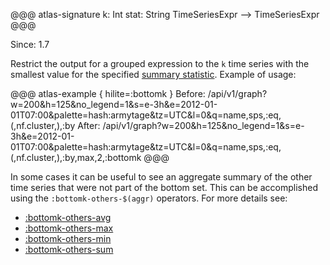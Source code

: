 
@@@ atlas-signature
k: Int
stat: String
TimeSeriesExpr
-->
TimeSeriesExpr
@@@

Since: 1.7

Restrict the output for a grouped expression to the `k` time series with the smallest value
for the specified [summary statistic](stat.md). Example of usage:

@@@ atlas-example { hilite=:bottomk }
Before: /api/v1/graph?w=200&h=125&no_legend=1&s=e-3h&e=2012-01-01T07:00&palette=hash:armytage&tz=UTC&l=0&q=name,sps,:eq,(,nf.cluster,),:by
After: /api/v1/graph?w=200&h=125&no_legend=1&s=e-3h&e=2012-01-01T07:00&palette=hash:armytage&tz=UTC&l=0&q=name,sps,:eq,(,nf.cluster,),:by,max,2,:bottomk
@@@

In some cases it can be useful to see an aggregate summary of the other time series that were not
part of the bottom set. This can be accomplished using the `:bottomk-others-$(aggr)` operators.
For more details see:

- [:bottomk-others-avg](bottomk-others-avg.md)
- [:bottomk-others-max](bottomk-others-max.md)
- [:bottomk-others-min](bottomk-others-min.md)
- [:bottomk-others-sum](bottomk-others-sum.md)
